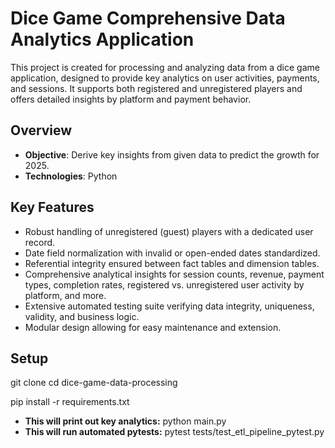 # Dice Game Comprehensive Data Analytics Application

This project is created for processing and analyzing data from a dice game application, designed to provide key analytics on user activities, payments, and sessions. It supports both registered and unregistered players and offers detailed insights by platform and payment behavior.

## Overview
- **Objective**: Derive key insights from given data to predict the growth for 2025.
- **Technologies**: Python

## Key Features
- Robust handling of unregistered (guest) players with a dedicated user record.
- Date field normalization with invalid or open-ended dates standardized.
- Referential integrity ensured between fact tables and dimension tables.
- Comprehensive analytical insights for session counts, revenue, payment types, completion rates, registered vs. unregistered user activity by platform, and more.
- Extensive automated testing suite verifying data integrity, uniqueness, validity, and business logic.
- Modular design allowing for easy maintenance and extension.

## Setup
git clone <repository-url>
cd dice-game-data-processing

pip install -r requirements.txt
- **This will print out key analytics:**
python main.py
- **This will run automated pytests:**
pytest tests/test_etl_pipeline_pytest.py

